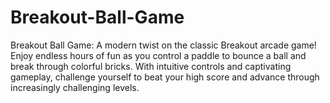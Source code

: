 # Breakout-Ball-Game
Breakout Ball Game: A modern twist on the classic Breakout arcade game! Enjoy endless hours of fun as you control a paddle to bounce a ball and break through colorful bricks. With intuitive controls and captivating gameplay, challenge yourself to beat your high score and advance through increasingly challenging levels. 
